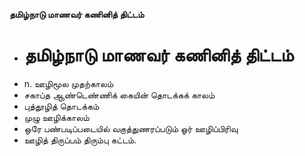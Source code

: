 **தமிழ்நாடு மாணவர் கணினித் திட்டம்**
- # தமிழ்நாடு மாணவர் கணினித் திட்டம்
- n. ஊழிமூல முதற்காலம்
- சகாப்த ஆண்டெண்ணிக் கையின் தொடக்கக் காலம்
- புத்தூழித் தொடக்கம்
- முழு ஊழிக்காலம்
- ஒரே பண்படிப்படையில் வகுத்துணரப்படும் ஓர் ஊழிப்பிரிவு
- ஊழித் திருப்பம் திரும்பு கட்டம்.

